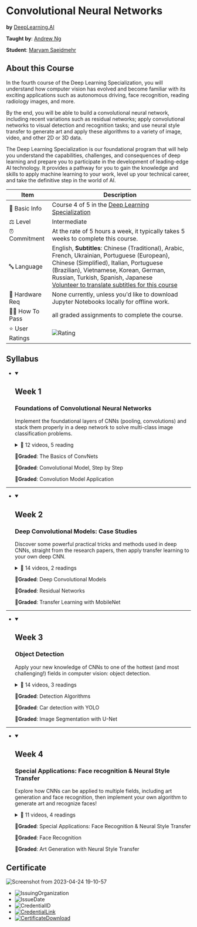 # Convolutional Neural Networks

**by** <a href="https://DeepLearning.AI/">DeepLearning.AI</a>

**Taught by**: <a href="https://www.coursera.org/instructor/andrewng">Andrew Ng</a>

**Student**: <a href="https://maryamsaeedmehr.github.io/">Maryam Saeidmehr</a>

## About this Course

In the fourth course of the Deep Learning Specialization, you will understand how computer vision has evolved and become familiar with its exciting applications such as autonomous driving, face recognition, reading radiology images, and more.

By the end, you will be able to build a convolutional neural network, including recent variations such as residual networks; apply convolutional networks to visual detection and recognition tasks; and use neural style transfer to generate art and apply these algorithms to a variety of image, video, and other 2D or 3D data.

The Deep Learning Specialization is our foundational program that will help you understand the capabilities, challenges, and consequences of deep learning and prepare you to participate in the development of leading-edge AI technology. It provides a pathway for you to gain the knowledge and skills to apply machine learning to your work, level up your technical career, and take the definitive step in the world of AI.

| Item | Description |
|---|---|
| 📓 Basic Info  |  Course 4 of 5 in the <a href="https://www.coursera.org/specializations/deep-learning">Deep Learning Specialization</a>  |
| ⚖️ Level  | Intermediate  |
| ⏰ Commitment  | At the rate of 5 hours a week, it typically takes 5 weeks to complete this course.  |
| 🔤 Language  | English, **Subtitles**: Chinese (Traditional), Arabic, French, Ukrainian, Portuguese (European), Chinese (Simplified), Italian, Portuguese (Brazilian), Vietnamese, Korean, German, Russian, Turkish, Spanish, Japanese</br> <a href="https://www.coursera.org/learn/neural-networks-deep-learning/home/info#">Volunteer to translate subtitles for this course</a>  |
| :wrench: Hardware Req | None currently, unless you'd like to download Jupyter Notebooks locally for offline work. |
| 🧑‍🎓 How To Pass  |  all graded assignments to complete the course. |
| ⭐ User Ratings  | ![Rating](https://img.shields.io/badge/rating-4.9-brightgreen) |

## Syllabus

- <details open><summary><h2>Week 1</h2></summary>

  ### Foundations of Convolutional Neural Networks

  Implement the foundational layers of CNNs (pooling, convolutions) and stack them properly in a deep network to solve multi-class image classification problems.

  <details>
    <summary>📂 12 videos, 5 reading</summary>

  - Video: Computer Vision
  - Video: Edge Detection Example
  - Video: More Edge Detection
  - Video: Padding
  - App Item: [IMPORTANT] Have questions, issues or ideas? Join our Community!
  - Video: Strided Convolutions
  - Video: Convolutions Over Volume
  - Video: One Layer of a Convolutional Network
  - Reading: Clarifications about Upcoming Simple Convolutional Network Example Video
  - Video: Simple Convolutional Network Example
  - Video: Pooling Layers
  - Reading: Clarifications about Upcoming CNN Example Video
  - Video: CNN Example
  - Reading: Clarifications about Upcoming Why Convolutions?
  - Video: Why Convolutions?
  - App Item: Lecture Notes W1
  - Reading: How to Download your Notebook
  - Reading: H​ow to Refresh your Workspace
  - Video: Yann LeCun Interview

  </details>

  🔬**Graded**: The Basics of ConvNets

  🔬**Graded**: Convolutional Model, Step by Step

  🔬**Graded**: Convolution Model Application

</details>

---  

- <details open><summary><h2>Week 2</h2></summary>

  ### Deep Convolutional Models: Case Studies

  Discover some powerful practical tricks and methods used in deep CNNs, straight from the research papers, then apply transfer learning to your own deep CNN.

  <details>
    <summary>📂 14 videos, 2 readings</summary>

    - Video: Why look at case studies?
    - Video: Classic Networks
    - Video: ResNets
    - Video: Why ResNets Work?
    - Video: Networks in Networks and 1x1 Convolutions
    - Reading: Clarifications about Upcoming Inception Network Motivation Video
    - Video: Inception Network Motivation
    - Video: Inception Network
    - Video: MobileNet
    - Video: MobileNet Architecture
    - Video: EfficientNet
    - Video: Using Open-Source Implementation
    - Video: Transfer Learning
    - Video: Data Augmentation
    - Video: State of Computer Vision
    - App Item: Lecture Notes W2
    - Reading: Note on the Upcoming Programming Assignment - Residual Networks

  </details>

  🔬**Graded**: Deep Convolutional Models

  🔬**Graded**: Residual Networks

  🔬**Graded**: Transfer Learning with MobileNet

</details>

---

- <details open><summary><h2>Week 3</h2></summary>

  ### Object Detection

  Apply your new knowledge of CNNs to one of the hottest (and most challenging!) fields in computer vision: object detection.

  <details>
    <summary>📂 14 videos, 3 readings</summary>

    - Video: Object Localization
    - Video: Landmark Detection
    - Video: Object Detection
    - Reading: Clarifications about Upcoming Convolutional Implementation of Sliding Windows Video
    - Video: Convolutional Implementation of Sliding Windows
    - Video: Bounding Box Predictions
    - Video: Intersection Over Union
    - Video: Non-max Suppression
    - Video: Anchor Boxes
    - Reading: Clarifications about Upcoming YOLO Algorithm Video
    - Video: YOLO Algorithm
    - Video: Region Proposals (Optional)
    - Video: Semantic Segmentation with U-Net
    - Video: Transpose Convolutions
    - Video: U-Net Architecture Intuition
    - Video: U-Net Architecture
    - App Item: Lecture Notes W3
    - Reading: Clear Output Before Submitting (For U-Net Assignment)

  </details>

  🔬**Graded**: Detection Algorithms

  🔬**Graded**: Car detection with YOLO

  🔬**Graded**: Image Segmentation with U-Net
  
</details>

---

- <details open><summary><h2>Week 4</h2></summary>

  ### Special Applications: Face recognition & Neural Style Transfer

    Explore how CNNs can be applied to multiple fields, including art generation and face recognition, then implement your own algorithm to generate art and recognize faces!

    <details>
      <summary>📂 11 videos, 4 readings</summary>

      - Video: What is Face Recognition?
      - Video: One Shot Learning
      - Video: Siamese Network
      - Video: Triplet Loss
      - Reading: Clarifications about Upcoming Face Verification and Binary Classification Video
      - Video: Face Verification and Binary Classification
      - Video: What is Neural Style Transfer?
      - Video: What are deep ConvNets learning?
      - Video: Cost Function
      - Video: Content Cost Function
      - Reading: Clarifications about Upcoming Style Cost Function Video
      - Video: Style Cost Function
      - Video: 1D and 3D Generalizations
      - App Item: Lecture Notes W4
      - Reading: References
      - Reading: Acknowledgments

    </details>

    🔬**Graded**: Special Applications: Face Recognition & Neural Style Transfer

    🔬**Graded**: Face Recognition

    🔬**Graded**: Art Generation with Neural Style Transfer

</details>

## Certificate
  
  ![Screenshot from 2023-04-24 19-10-57](https://user-images.githubusercontent.com/60509979/234047693-3675a684-e024-43e8-88eb-7326ec68846f.png)
  
- ![IssuingOrganization](https://img.shields.io/badge/Issuing%20Organization-Coursera-informational)
- ![IssueDate](https://img.shields.io/badge/Issue%20Date-Oct%202022-informational)
- ![CredentialID](https://img.shields.io/badge/Credential%20ID-8W82DPBGYMJ4-informational)
- <a href="https://www.coursera.org/account/accomplishments/certificate/8W82DPBGYMJ4">![CredentialLink](https://img.shields.io/badge/Credential%20Link-https://www.coursera.org/account/accomplishments/certificate/8W82DPBGYMJ4-informational)</a>
- <a href="https://github.com/BitterOcean/coursera-deep-learning-specialization/blob/main/Convolutional-Neural-Network/Certificate.pdf">![CertificateDownload](https://img.shields.io/badge/Certificate-Download%20PDF-informational)</a>

